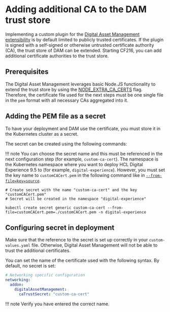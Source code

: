 # Adding additional CA to the DAM trust store

Implementing a custom plugin for the [Digital Asset Management extensibility](../../../../../../manage_content/digital_assets/configuration/dam_extensibility/configure_dam_extensibility.md) is by default limited to publicly trusted certificates. If the plugin is signed with a self-signed or otherwise untrusted certificate authority (CA), the trust store of DAM can be extended. Starting CF216, you can add additional certificate authorities to the trust store.

## Prerequisites

The Digital Asset Management leverages basic Node.JS functionality to extend the trust store by using the [NODE_EXTRA_CA_CERTS](https://nodejs.org/api/cli.html#node_extra_ca_certsfile) flag. Therefore, the certificate file used for the next steps must be one single file in the `pem` format with all necessary CAs aggregated into it.

## Adding the PEM file as a secret

To have your deployment and DAM use the certificate, you must store it in the Kubernetes cluster as a secret.

The secret can be created using the following commands:

!!! note
    You can choose the secret name and this must be referenced in the next configuration step (for example, `custom-ca-cert`). The namespace is the Kubernetes namespace where you want to deploy HCL Digital Experience 9.5 to (for example, `digital-experience`). However, you must set the key name to `customCACert.pem` in the following command like in [`--from-file=key=source`](https://kubernetes.io/docs/tasks/configmap-secret/managing-secret-using-kubectl/#use-source-files).

```
# Create secret with the name "custom-ca-cert" and the key "customCACert.pem"
# Secret will be created in the namespace "digital-experience"

kubectl create secret generic custom-ca-cert --from-file=customCACert.pem=./customCACert.pem -n digital-experience
```

## Configuring secret in deployment

Make sure that the reference to the secret is set up correctly in your `custom-values.yaml` file. Otherwise, Digital Asset Management will not be able to trust the additional certificates.

You can set the name of the certificate used with the following syntax. By default, no secret is set:

```yaml
# Networking specific configuration
networking:
  addon:
    digitalAssetManagement:
      caTrustSecret: "custom-ca-cert"
```

!!! note
    Verify you have entered the correct name.
